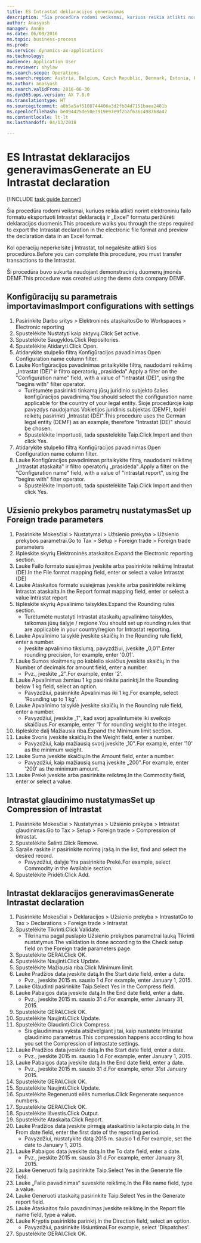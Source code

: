 ```yaml
--- 
title: ES Intrastat deklaracijos generavimas
description: "Šia procedūra rodomi veiksmai, kuriuos reikia atlikti norint elektroniniu failo formatu eksportuoti Intrastat deklaraciją ir „Excel‟ formatu peržiūrėti deklaracijos duomenis."
author: Anasyash
manager: AnnBe
ms.date: 06/09/2016
ms.topic: business-process
ms.prod: 
ms.service: dynamics-ax-applications
ms.technology: 
audience: Application User
ms.reviewer: shylaw
ms.search.scope: Operations
ms.search.region: Austria, Belgium, Czech Republic, Denmark, Estonia, Finland, France, Germany, Hungary, Ireland, Italy, Latvia, Lithuania, Netherlands, Poland, Spain, Sweden, United Kingdom
ms.author: anasyash
ms.search.validFrom: 2016-06-30
ms.dyn365.ops.version: AX 7.0.0
ms.translationtype: HT
ms.sourcegitcommit: a8b5a5af5108744406a3d2fb84d7151baea2481b
ms.openlocfilehash: be094425de50e3919e97e9f2baf636c498768a47
ms.contentlocale: lt-lt
ms.lasthandoff: 04/13/2018

---
```

# <a name="generate-an-eu-intrastat-declaration"></a><span data-ttu-id="ad18c-103">ES Intrastat deklaracijos generavimas</span><span class="sxs-lookup"><span data-stu-id="ad18c-103">Generate an EU Intrastat declaration</span></span>

[!INCLUDE [task guide banner](../../includes/task-guide-banner.md)]

<span data-ttu-id="ad18c-104">Šia procedūra rodomi veiksmai, kuriuos reikia atlikti norint elektroniniu failo formatu eksportuoti Intrastat deklaraciją ir „Excel‟ formatu peržiūrėti deklaracijos duomenis.</span><span class="sxs-lookup"><span data-stu-id="ad18c-104">This procedure walks you through the steps required to export the Intrastat declaration in the electronic file format and preview the declaration data in an Excel format.</span></span> 

<span data-ttu-id="ad18c-105">Kol operacijų neperkelsite į Intrastat, tol negalėsite atlikti šios procedūros.</span><span class="sxs-lookup"><span data-stu-id="ad18c-105">Before you can complete this procedure, you must transfer transactions to the Intrastat.</span></span> 

<span data-ttu-id="ad18c-106">Ši procedūra buvo sukurta naudojant demonstracinių duomenų įmonės DEMF.</span><span class="sxs-lookup"><span data-stu-id="ad18c-106">This procedure was created using the demo data company DEMF.</span></span>


## <a name="import-configurations-with-settings"></a><span data-ttu-id="ad18c-107">Konfigūracijų su parametrais importavimas</span><span class="sxs-lookup"><span data-stu-id="ad18c-107">Import configurations with settings</span></span>
1. <span data-ttu-id="ad18c-108">Pasirinkite Darbo sritys > Elektroninės ataskaitos</span><span class="sxs-lookup"><span data-stu-id="ad18c-108">Go to Workspaces > Electronic reporting</span></span>
2. <span data-ttu-id="ad18c-109">Spustelėkite Nustatyti kaip aktyvų.</span><span class="sxs-lookup"><span data-stu-id="ad18c-109">Click Set active.</span></span>
3. <span data-ttu-id="ad18c-110">Spustelėkite Saugyklos.</span><span class="sxs-lookup"><span data-stu-id="ad18c-110">Click Repositories.</span></span>
4. <span data-ttu-id="ad18c-111">Spustelėkite Atidaryti.</span><span class="sxs-lookup"><span data-stu-id="ad18c-111">Click Open.</span></span>
5. <span data-ttu-id="ad18c-112">Atidarykite stulpelio filtrą Konfigūracijos pavadinimas.</span><span class="sxs-lookup"><span data-stu-id="ad18c-112">Open Configuration name column filter.</span></span>
6. <span data-ttu-id="ad18c-113">Lauke Konfigūracijos pavadinimas pritaikykite filtrą, naudodami reikšmę „Intrastat (DE)‟ ir filtro operatorių „prasideda‟.</span><span class="sxs-lookup"><span data-stu-id="ad18c-113">Apply a filter on the "Configuration name" field, with a value of "Intrastat (DE)", using the "begins with" filter operator.</span></span>
    * <span data-ttu-id="ad18c-114">Turėtumėte pasirinkti tinkamą jūsų juridinio subjekto šalies konfigūracijos pavadinimą.</span><span class="sxs-lookup"><span data-stu-id="ad18c-114">You should select the configuration name applicable for the country of your legal entity.</span></span> <span data-ttu-id="ad18c-115">Šioje procedūroje kaip pavyzdys naudojamas Vokietijos juridinis subjektas (DEMF), todėl reikėtų pasirinkti „Intrastat (DE)".</span><span class="sxs-lookup"><span data-stu-id="ad18c-115">This procedure uses the German legal entity (DEMF) as an example, therefore "Intrastat (DE)" should be chosen.</span></span>  
    * <span data-ttu-id="ad18c-116">Spustelėkite Importuoti, tada spustelėkite Taip.</span><span class="sxs-lookup"><span data-stu-id="ad18c-116">Click Import and then click Yes.</span></span>  
7. <span data-ttu-id="ad18c-117">Atidarykite stulpelio filtrą Konfigūracijos pavadinimas.</span><span class="sxs-lookup"><span data-stu-id="ad18c-117">Open Configuration name column filter.</span></span>
8. <span data-ttu-id="ad18c-118">Lauke Konfigūracijos pavadinimas pritaikykite filtrą, naudodami reikšmę „Intrastat ataskaita‟ ir filtro operatorių „prasideda‟.</span><span class="sxs-lookup"><span data-stu-id="ad18c-118">Apply a filter on the "Configuration name" field, with a value of "intrastat report", using the "begins with" filter operator.</span></span>
    * <span data-ttu-id="ad18c-119">Spustelėkite Importuoti, tada spustelėkite Taip.</span><span class="sxs-lookup"><span data-stu-id="ad18c-119">Click Import and then click Yes.</span></span>  

## <a name="set-up-foreign-trade-parameters"></a><span data-ttu-id="ad18c-120">Užsienio prekybos parametrų nustatymas</span><span class="sxs-lookup"><span data-stu-id="ad18c-120">Set up Foreign trade parameters</span></span>
1. <span data-ttu-id="ad18c-121">Pasirinkite Mokesčiai > Nustatymai > Užsienio prekyba > Užsienio prekybos parametrai.</span><span class="sxs-lookup"><span data-stu-id="ad18c-121">Go to Tax > Setup > Foreign trade > Foreign trade parameters</span></span>
2. <span data-ttu-id="ad18c-122">Išplėskite skyrių Elektroninės ataskaitos.</span><span class="sxs-lookup"><span data-stu-id="ad18c-122">Expand the Electronic reporting section.</span></span>
3. <span data-ttu-id="ad18c-123">Lauke Failo formato susiejimas įveskite arba pasirinkite reikšmę Intrastat (DE).</span><span class="sxs-lookup"><span data-stu-id="ad18c-123">In the File format mapping field, enter or select a value Intrastat (DE)</span></span>
4. <span data-ttu-id="ad18c-124">Lauke Ataskaitos formato susiejimas įveskite arba pasirinkite reikšmę Intrastat ataskaita.</span><span class="sxs-lookup"><span data-stu-id="ad18c-124">In the Report format mapping field, enter or select a value Intrastat report</span></span>
5. <span data-ttu-id="ad18c-125">Išplėskite skyrių Apvalinimo taisyklės.</span><span class="sxs-lookup"><span data-stu-id="ad18c-125">Expand the Rounding rules section.</span></span>
    * <span data-ttu-id="ad18c-126">Turėtumėte nustatyti Intrastat ataskaitų apvalinimo taisykles, taikomas jūsų šalyje / regione.</span><span class="sxs-lookup"><span data-stu-id="ad18c-126">You should set up rounding rules that are applicable in your country/region for Intrastat reporting.</span></span>  
6. <span data-ttu-id="ad18c-127">Lauke Apvalinimo taisyklė įveskite skaičių.</span><span class="sxs-lookup"><span data-stu-id="ad18c-127">In the Rounding rule field, enter a number.</span></span>
    * <span data-ttu-id="ad18c-128">Įveskite apvalinimo tikslumą, pavyzdžiui, įveskite „0,01‟.</span><span class="sxs-lookup"><span data-stu-id="ad18c-128">Enter rounding precision, for example, enter '0.01'.</span></span>  
7. <span data-ttu-id="ad18c-129">Lauke Sumos skaitmenų po kablelio skaičius įveskite skaičių.</span><span class="sxs-lookup"><span data-stu-id="ad18c-129">In the Number of decimals for amount field, enter a number.</span></span>
    * <span data-ttu-id="ad18c-130">Pvz., įveskite „2‟.</span><span class="sxs-lookup"><span data-stu-id="ad18c-130">For example, enter '2'.</span></span>  
8. <span data-ttu-id="ad18c-131">Lauke Apvalinimas žemiau 1 kg pasirinkite parinktį.</span><span class="sxs-lookup"><span data-stu-id="ad18c-131">In the Rounding below 1 kg field, select an option.</span></span>
    * <span data-ttu-id="ad18c-132">Pavyzdžiui, pasirinkite Apvalinimas iki 1 kg.</span><span class="sxs-lookup"><span data-stu-id="ad18c-132">For example, select 'Rounding up to 1 kg'.</span></span>  
9. <span data-ttu-id="ad18c-133">Lauke Apvalinimo taisyklė įveskite skaičių.</span><span class="sxs-lookup"><span data-stu-id="ad18c-133">In the Rounding rule field, enter a number.</span></span>
    * <span data-ttu-id="ad18c-134">Pavyzdžiui, įveskite „1‟, kad svorį apvalintumėte iki sveikojo skaičiaus.</span><span class="sxs-lookup"><span data-stu-id="ad18c-134">For example, enter '1' for rounding weight to the integer.</span></span>  
10. <span data-ttu-id="ad18c-135">Išplėskite dalį Mažiausia riba.</span><span class="sxs-lookup"><span data-stu-id="ad18c-135">Expand the Minimum limit section.</span></span>
11. <span data-ttu-id="ad18c-136">Lauke Svoris įveskite skaičių.</span><span class="sxs-lookup"><span data-stu-id="ad18c-136">In the Weight field, enter a number.</span></span>
    * <span data-ttu-id="ad18c-137">Pavyzdžiui, kaip mažiausią svorį įveskite „10‟.</span><span class="sxs-lookup"><span data-stu-id="ad18c-137">For example, enter '10' as the minimum weight.</span></span>  
12. <span data-ttu-id="ad18c-138">Lauke Suma įveskite skaičių.</span><span class="sxs-lookup"><span data-stu-id="ad18c-138">In the Amount field, enter a number.</span></span>
    * <span data-ttu-id="ad18c-139">Pavyzdžiui, kaip mažiausią sumą įveskite „200‟.</span><span class="sxs-lookup"><span data-stu-id="ad18c-139">For example, enter '200' as the minimum amount.</span></span>  
13. <span data-ttu-id="ad18c-140">Lauke Prekė įveskite arba pasirinkite reikšmę.</span><span class="sxs-lookup"><span data-stu-id="ad18c-140">In the Commodity field, enter or select a value.</span></span>

## <a name="set-up-compression-of-intrastat"></a><span data-ttu-id="ad18c-141">Intrastat glaudinimo nustatymas</span><span class="sxs-lookup"><span data-stu-id="ad18c-141">Set up Compression of Intrastat</span></span>
1. <span data-ttu-id="ad18c-142">Pasirinkite Mokesčiai > Nustatymas > Užsienio prekyba > Intrastat glaudinimas.</span><span class="sxs-lookup"><span data-stu-id="ad18c-142">Go to Tax > Setup > Foreign trade > Compression of Intrastat.</span></span>
2. <span data-ttu-id="ad18c-143">Spustelėkite Šalinti.</span><span class="sxs-lookup"><span data-stu-id="ad18c-143">Click Remove.</span></span>
3. <span data-ttu-id="ad18c-144">Sąraše raskite ir pasirinkite norimą įrašą.</span><span class="sxs-lookup"><span data-stu-id="ad18c-144">In the list, find and select the desired record.</span></span>
    * <span data-ttu-id="ad18c-145">Pavyzdžiui, dalyje Yra pasirinkite Prekė.</span><span class="sxs-lookup"><span data-stu-id="ad18c-145">For example, select Commodity in the Available section.</span></span>  
4. <span data-ttu-id="ad18c-146">Spustelėkite Pridėti.</span><span class="sxs-lookup"><span data-stu-id="ad18c-146">Click Add.</span></span>

## <a name="generate-intrastat-declaration"></a><span data-ttu-id="ad18c-147">Intrastat deklaracijos generavimas</span><span class="sxs-lookup"><span data-stu-id="ad18c-147">Generate Intrastat declaration</span></span>
1. <span data-ttu-id="ad18c-148">Pasirinkite Mokesčiai > Deklaracijos > Užsienio prekyba > Intrastat</span><span class="sxs-lookup"><span data-stu-id="ad18c-148">Go to Tax > Declarations > Foreign trade > Intrastat</span></span>
2. <span data-ttu-id="ad18c-149">Spustelėkite Tikrinti.</span><span class="sxs-lookup"><span data-stu-id="ad18c-149">Click Validate.</span></span>
    * <span data-ttu-id="ad18c-150">Tikrinama pagal puslapio Užsienio prekybos parametrai lauką Tikrinti nustatymus.</span><span class="sxs-lookup"><span data-stu-id="ad18c-150">The validation is done according to the Check setup field on the Foreign trade parameters page.</span></span>  
3. <span data-ttu-id="ad18c-151">Spustelėkite GERAI.</span><span class="sxs-lookup"><span data-stu-id="ad18c-151">Click OK.</span></span>
4. <span data-ttu-id="ad18c-152">Spustelėkite Naujinti.</span><span class="sxs-lookup"><span data-stu-id="ad18c-152">Click Update.</span></span>
5. <span data-ttu-id="ad18c-153">Spustelėkite Mažiausia riba.</span><span class="sxs-lookup"><span data-stu-id="ad18c-153">Click Minimum limit.</span></span>
6. <span data-ttu-id="ad18c-154">Lauke Pradžios data įveskite datą.</span><span class="sxs-lookup"><span data-stu-id="ad18c-154">In the Start date field, enter a date.</span></span>
    * <span data-ttu-id="ad18c-155">Pvz., įveskite 2015 m. sausio 1 d.</span><span class="sxs-lookup"><span data-stu-id="ad18c-155">For example, enter January 1, 2015.</span></span>  
7. <span data-ttu-id="ad18c-156">Lauke Glaudinti pasirinkite Taip.</span><span class="sxs-lookup"><span data-stu-id="ad18c-156">Select Yes in the Compress field.</span></span>
8. <span data-ttu-id="ad18c-157">Lauke Pabaigos data įveskite datą.</span><span class="sxs-lookup"><span data-stu-id="ad18c-157">In the End date field, enter a date.</span></span>
    * <span data-ttu-id="ad18c-158">Pvz., įveskite 2015 m. sausio 31 d.</span><span class="sxs-lookup"><span data-stu-id="ad18c-158">For example, enter January 31, 2015.</span></span>  
9. <span data-ttu-id="ad18c-159">Spustelėkite GERAI.</span><span class="sxs-lookup"><span data-stu-id="ad18c-159">Click OK.</span></span>
10. <span data-ttu-id="ad18c-160">Spustelėkite Naujinti.</span><span class="sxs-lookup"><span data-stu-id="ad18c-160">Click Update.</span></span>
11. <span data-ttu-id="ad18c-161">Spustelėkite Glaudinti.</span><span class="sxs-lookup"><span data-stu-id="ad18c-161">Click Compress.</span></span>
    * <span data-ttu-id="ad18c-162">Šis glaudinimas vyksta atsižvelgiant į tai, kaip nustatėte Intrastat glaudinimo parametrus.</span><span class="sxs-lookup"><span data-stu-id="ad18c-162">This compression happens according to how you set the Compression of intrastate settings.</span></span>  
12. <span data-ttu-id="ad18c-163">Lauke Pradžios data įveskite datą.</span><span class="sxs-lookup"><span data-stu-id="ad18c-163">In the Start date field, enter a date.</span></span>
    * <span data-ttu-id="ad18c-164">Pvz., įveskite 2015 m. sausio 1 d.</span><span class="sxs-lookup"><span data-stu-id="ad18c-164">For example, enter January 1, 2015.</span></span>  
13. <span data-ttu-id="ad18c-165">Lauke Pabaigos data įveskite datą.</span><span class="sxs-lookup"><span data-stu-id="ad18c-165">In the End date field, enter a date.</span></span>
    * <span data-ttu-id="ad18c-166">Pvz., įveskite 2015 m. sausio 31 d.</span><span class="sxs-lookup"><span data-stu-id="ad18c-166">For example, enter 31st January 2015.</span></span>  
14. <span data-ttu-id="ad18c-167">Spustelėkite GERAI.</span><span class="sxs-lookup"><span data-stu-id="ad18c-167">Click OK.</span></span>
15. <span data-ttu-id="ad18c-168">Spustelėkite Naujinti.</span><span class="sxs-lookup"><span data-stu-id="ad18c-168">Click Update.</span></span>
16. <span data-ttu-id="ad18c-169">Spustelėkite Regeneruoti eilės numerius.</span><span class="sxs-lookup"><span data-stu-id="ad18c-169">Click Regenerate sequence numbers.</span></span>
17. <span data-ttu-id="ad18c-170">Spustelėkite GERAI.</span><span class="sxs-lookup"><span data-stu-id="ad18c-170">Click OK.</span></span>
18. <span data-ttu-id="ad18c-171">Spustelėkite Išvestis.</span><span class="sxs-lookup"><span data-stu-id="ad18c-171">Click Output.</span></span>
19. <span data-ttu-id="ad18c-172">Spustelėkite Ataskaita.</span><span class="sxs-lookup"><span data-stu-id="ad18c-172">Click Report.</span></span>
20. <span data-ttu-id="ad18c-173">Lauke Pradžios data įveskite pirmąją ataskaitinio laikotarpio datą.</span><span class="sxs-lookup"><span data-stu-id="ad18c-173">In the From date field, enter the first date of the reporting period.</span></span>
    * <span data-ttu-id="ad18c-174">Pavyzdžiui, nustatykite datą 2015 m. sausio 1 d.</span><span class="sxs-lookup"><span data-stu-id="ad18c-174">For example, set the date to January 1, 2015.</span></span>  
21. <span data-ttu-id="ad18c-175">Lauke Pabaigos data įveskite datą.</span><span class="sxs-lookup"><span data-stu-id="ad18c-175">In the To date field, enter a date.</span></span>
    * <span data-ttu-id="ad18c-176">Pvz., įveskite 2015 m. sausio 31 d.</span><span class="sxs-lookup"><span data-stu-id="ad18c-176">For example, enter January 31, 2015.</span></span>  
22. <span data-ttu-id="ad18c-177">Lauke Generuoti failą pasirinkite Taip.</span><span class="sxs-lookup"><span data-stu-id="ad18c-177">Select Yes in the Generate file field.</span></span>
23. <span data-ttu-id="ad18c-178">Lauke „Failo pavadinimas“ suveskite reikšmę.</span><span class="sxs-lookup"><span data-stu-id="ad18c-178">In the File name field, type a value.</span></span>
24. <span data-ttu-id="ad18c-179">Lauke Generuoti ataskaitą pasirinkite Taip.</span><span class="sxs-lookup"><span data-stu-id="ad18c-179">Select Yes in the Generate report field.</span></span>
25. <span data-ttu-id="ad18c-180">Lauke Ataskaitos failo pavadinimas įveskite reikšmę.</span><span class="sxs-lookup"><span data-stu-id="ad18c-180">In the Report file name field, type a value.</span></span>
26. <span data-ttu-id="ad18c-181">Lauke Kryptis pasirinkite parinktį.</span><span class="sxs-lookup"><span data-stu-id="ad18c-181">In the Direction field, select an option.</span></span>
    * <span data-ttu-id="ad18c-182">Pavyzdžiui, pasirinkite Išsiuntimai.</span><span class="sxs-lookup"><span data-stu-id="ad18c-182">For example, select 'Dispatches'.</span></span>  
27. <span data-ttu-id="ad18c-183">Spustelėkite GERAI.</span><span class="sxs-lookup"><span data-stu-id="ad18c-183">Click OK.</span></span>


